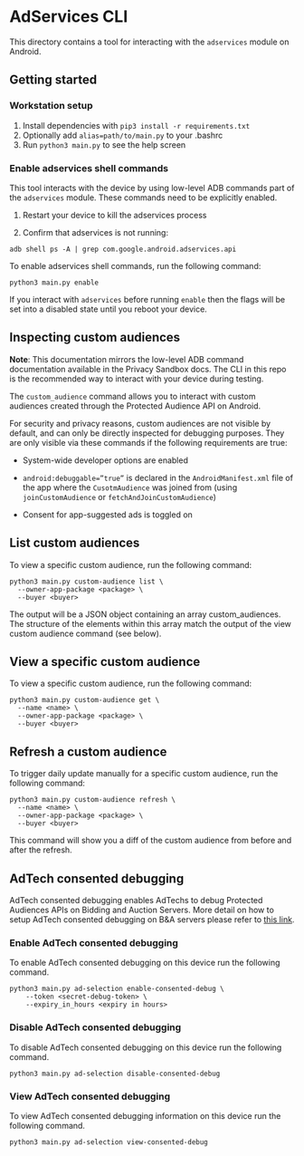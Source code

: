 # AdServices CLI

This directory contains a tool for interacting with the `adservices` module on
Android.

## Getting started

### Workstation setup

1.  Install dependencies with `pip3 install -r requirements.txt`
2.  Optionally add `alias=path/to/main.py` to your .bashrc
3.  Run `python3 main.py` to see the help screen

### Enable adservices shell commands

This tool interacts with the device by using low-level ADB commands part of the
`adservices` module. These commands need to be explicitly enabled.

1.  Restart your device to kill the adservices process

2.  Confirm that adservices is not running:

```
adb shell ps -A | grep com.google.android.adservices.api
```

To enable adservices shell commands, run the following command:

```
python3 main.py enable
```

If you interact with `adservices` before running `enable` then the flags will be
set into a disabled state until you reboot your device.

## Inspecting custom audiences

**Note**: This documentation mirrors the low-level ADB command documentation
available in the Privacy Sandbox docs. The CLI in this repo is the recommended
way to interact with your device during testing.

The `custom_audience` command allows you to interact with custom audiences
created through the Protected Audience API on Android.

For security and privacy reasons, custom audiences are not visible by default,
and can only be directly inspected for debugging purposes. They are only visible
via these commands if the following requirements are true:

*   System-wide developer options are enabled

*   `android:debuggable=”true”` is declared in the `AndroidManifest.xml` file of
    the app where the `CusotmAudience` was joined from (using
    `joinCustomAudience` or `fetchAndJoinCustomAudience`)

*   Consent for app-suggested ads is toggled on

## List custom audiences

To view a specific custom audience, run the following command:

```
python3 main.py custom-audience list \
  --owner-app-package <package> \
  --buyer <buyer>
```

The output will be a JSON object containing an array custom_audiences. The
structure of the elements within this array match the output of the view custom
audience command (see below).

## View a specific custom audience

To view a specific custom audience, run the following command:

```
python3 main.py custom-audience get \
  --name <name> \
  --owner-app-package <package> \
  --buyer <buyer>
```

## Refresh a custom audience

To trigger daily update manually for a specific custom audience, run the
following command:

```
python3 main.py custom-audience refresh \
  --name <name> \
  --owner-app-package <package> \
  --buyer <buyer>
```

This command will show you a diff of the custom audience from before and after
the refresh.

## AdTech consented debugging

AdTech consented debugging enables AdTechs to debug Protected Audiences APIs on
Bidding and Auction Servers. More detail on how to setup AdTech consented
debugging on B&A servers please refer to
[this link](https://github.com/privacysandbox/protected-auction-services-docs/blob/main/debugging_protected_audience_api_services.md#adtech-consented-debugging).

### Enable AdTech consented debugging

To enable AdTech consented debugging on this device run the following command.

```
python3 main.py ad-selection enable-consented-debug \
    --token <secret-debug-token> \
    --expiry_in_hours <expiry in hours>
```

### Disable AdTech consented debugging

To disable AdTech consented debugging on this device run the following command.

```
python3 main.py ad-selection disable-consented-debug
```

### View AdTech consented debugging

To view AdTech consented debugging information on this device run the following
command.

```
python3 main.py ad-selection view-consented-debug
```
